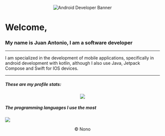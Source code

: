 <p align="center">
<img src="https://1.bp.blogspot.com/-7A4WynwLsMw/XbBpCXG8fHI/AAAAAAAAMt4/uOa1bpLskYgrwGbllhSu2SDj_Mig8SXJQCLcBGAsYHQ/s1600/2000_600px.gif" alt="Android Developer Banner">
</p>

# Welcome,

### My name is Juan Antonio, I am a software developer

------------


I am specialized in the development of mobile applications, specifically in android development with kotlin, although I also use Java, Jetpack Compose and Swift for IOS devices.


------------


##### These are my profile stats:
<p  align="center">
  <img align="center" src="https://github-readme-stats.vercel.app/api?username=nonozomber&theme=vue-dark&show_icons=true" />
</p>

##### The programming languages I use the most
<a>
  <img align="center" src="https://github-readme-stats.vercel.app/api/top-langs/?username=nonozomber&layout=compact" />
</a>

<p align="center">
© Nono
</p>
